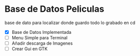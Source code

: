 # Base de Datos Peliculas

base de dato para localizar donde guardo todo lo grabado en cd

- [x] Base de Datos Implementada
- [ ] Menu Simple para Terminal
- [ ] Añadir descarga de Imagenes
- [ ] Crear Gui en GTK